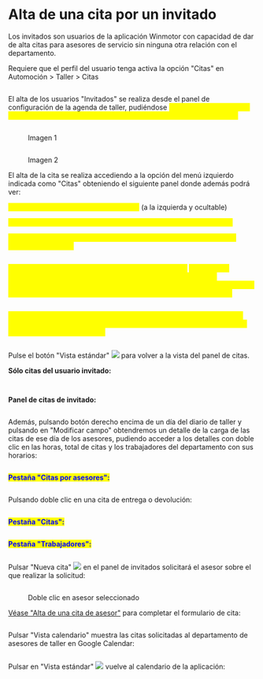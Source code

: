 # Alta de una cita por un invitado

Los invitados son usuarios de la aplicación Winmotor con capacidad de dar de alta citas para asesores de servicio sin ninguna otra relación con el departamento.&#x20;

Requiere que el perfil del usuario tenga activa la opción "Citas" en Automoción > Taller > Citas

<figure><img src="../../../../.gitbook/assets/imagen (34) (2).png" alt=""><figcaption></figcaption></figure>

El alta de los usuarios "Invitados" se realiza desde el panel de configuración de la agenda de taller, pudiéndose <mark style="color:yellow;">modificar las citas de los asesores marcando SI / NO en los asignados (véase segunda imagen):</mark>

<figure><img src="../../../../.gitbook/assets/imagen (39) (2) (1).png" alt=""><figcaption><p>Imagen 1</p></figcaption></figure>

<figure><img src="../../../../.gitbook/assets/imagen (180).png" alt=""><figcaption><p>Imagen 2</p></figcaption></figure>

El alta de la cita se realiza accediendo a la opción del menú izquierdo indicada como "Citas" obteniendo el siguiente panel donde además podrá ver:

<mark style="color:yellow;">**1.- La carga del taller mediante el diario**</mark> (a la izquierda y ocultable)

<mark style="color:yellow;">**2.- La agenda de los asesores del día que se seleccione en el diario**</mark>

<mark style="color:yellow;">**3.- Lo vehículos de cortesía activando o desactivando el check "Ver vehículos cortesía"**</mark>

<figure><img src="../../../../.gitbook/assets/imagen (6) (1).png" alt=""><figcaption></figcaption></figure>

<mark style="color:yellow;">**4.- Mediante los botones "Ver citas" y "Ver horarios"**</mark> <mark style="color:yellow;">**ver las citas solicitadas al departamento completo (primera imagen) o, tras seleccionar "Ver citas", seleccionar el check "Sólo creadas para mí" para filtrar únicamente las solicitadas por el invitado (segunda imagen):**</mark>

<figure><img src="../../../../.gitbook/assets/imagen (119).png" alt=""><figcaption></figcaption></figure>

<mark style="color:yellow;">5.- Vista del calendario Google Calendar con una cuenta gestionada por Winmotor y con la que podrá acceder desde cualquier dispositivo, ya sea un ordenador, tableta o móvil:</mark>

<figure><img src="../../../../.gitbook/assets/imagen (9) (4) (3).png" alt=""><figcaption></figcaption></figure>

Pulse el botón "Vista estándar" ![](<../../../../.gitbook/assets/imagen (36) (2).png>) para volver a la vista del panel de citas.

**Sólo citas del usuario invitado:**

<figure><img src="../../../../.gitbook/assets/imagen (176).png" alt=""><figcaption></figcaption></figure>

<figure><img src="../../../../.gitbook/assets/imagen (1) (1) (3) (2) (1).png" alt=""><figcaption></figcaption></figure>

**Panel de citas de invitado:**

<figure><img src="../../../../.gitbook/assets/imagen (117).png" alt=""><figcaption></figcaption></figure>

Además, pulsando botón derecho encima de un día del diario de taller y pulsando en "Modificar campo" obtendremos un detalle de la carga de las citas de ese día de los asesores, pudiendo acceder a los detalles con doble clic en las horas, total de citas y los trabajadores del departamento con sus horarios:

<figure><img src="../../../../.gitbook/assets/imagen (45).png" alt=""><figcaption></figcaption></figure>

<mark style="color:blue;">**Pestaña "Citas por asesores":**</mark>

<figure><img src="../../../../.gitbook/assets/imagen (117) (4).png" alt=""><figcaption></figcaption></figure>

Pulsando doble clic en una cita de entrega o devolución:

<figure><img src="../../../../.gitbook/assets/imagen (123).png" alt=""><figcaption></figcaption></figure>

<mark style="color:blue;">**Pestaña "Citas":**</mark>

<figure><img src="../../../../.gitbook/assets/imagen (120) (2).png" alt=""><figcaption></figcaption></figure>

<mark style="color:blue;">**Pestaña "Trabajadores":**</mark>

<figure><img src="../../../../.gitbook/assets/imagen (121).png" alt=""><figcaption></figcaption></figure>

Pulsar "Nueva cita" ![](<../../../../.gitbook/assets/imagen (126).png>) en el panel de invitados solicitará el asesor sobre el que realizar la solicitud:

<figure><img src="../../../../.gitbook/assets/imagen (38) (2) (1).png" alt=""><figcaption><p>Doble clic en asesor seleccionado</p></figcaption></figure>

[Véase "Alta de una cita de asesor"](alta-de-una-cita-de-asesor.md) para completar el formulario de cita:

<figure><img src="../../../../.gitbook/assets/imagen (175) (1).png" alt=""><figcaption></figcaption></figure>

Pulsar "Vista calendario" muestra las citas solicitadas al departamento de asesores de taller en Google Calendar:

<figure><img src="../../../../.gitbook/assets/imagen (47).png" alt=""><figcaption></figcaption></figure>

Pulsar en "Vista estándar" ![](<../../../../.gitbook/assets/imagen (122).png>) vuelve al calendario de la aplicación:

<figure><img src="../../../../.gitbook/assets/imagen (118).png" alt=""><figcaption></figcaption></figure>
